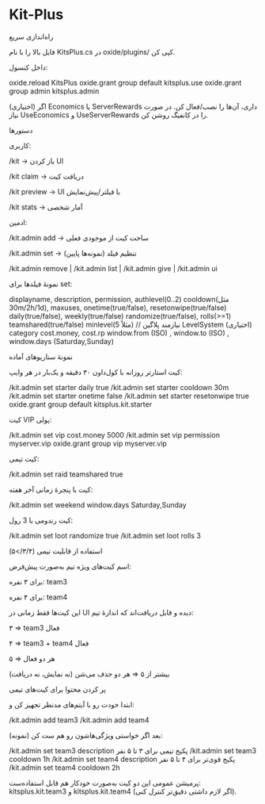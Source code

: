 # Kit-Plus
راه‌اندازی سریع

فایل بالا را با نام KitsPlus.cs در oxide/plugins/ کپی کن.

داخل کنسول:

oxide.reload KitsPlus
oxide.grant group default kitsplus.use
oxide.grant group admin kitsplus.admin


(اختیاری) اگر Economics یا ServerRewards داری، آن‌ها را نصب/فعال کن. در صورت نیاز UseEconomics و UseServerRewards را در کانفیگ روشن کن.

دستورها

کاربری:

/kit → باز کردن UI

/kit claim <name> → دریافت کیت

/kit preview <name> → UI با فیلتر/پیش‌نمایش

/kit stats → آمار شخصی

ادمین:

/kit.admin add <name> → ساخت کیت از موجودی فعلی

/kit.admin set <kit> <field> <value> → تنظیم فیلد (نمونه‌ها پایین)

/kit.admin remove <name> | /kit.admin list | /kit.admin give <player> <kit> | /kit.admin ui

نمونهٔ فیلدها برای set:

displayname, description, permission, authlevel(0..2)
cooldown(مثل 30m/2h/1d), maxuses, onetime(true/false), resetonwipe(true/false)
daily(true/false), weekly(true/false)
randomize(true/false), rolls(>=1)
teamshared(true/false)
minlevel(مثلاً 5)  // نیازمند پلاگین LevelSystem (اختیاری)
category
cost.money, cost.rp
window.from (ISO) , window.to (ISO) , window.days (Saturday,Sunday)

نمونهٔ سناریوهای آماده

کیت استارتر روزانه با کول‌داون ۳۰ دقیقه و یک‌بار در هر وایپ:

/kit.admin set starter daily true
/kit.admin set starter cooldown 30m
/kit.admin set starter onetime false
/kit.admin set starter resetonwipe true
oxide.grant group default kitsplus.kit.starter


کیت VIP پولی:

/kit.admin set vip cost.money 5000
/kit.admin set vip permission myserver.vip
oxide.grant group vip myserver.vip


کیت تیمی:

/kit.admin set raid teamshared true


کیت با پنجرهٔ زمانی آخر هفته:

/kit.admin set weekend window.days Saturday,Sunday


کیت رندومی با 3 رول:

/kit.admin set loot randomize true
/kit.admin set loot rolls 3

استفاده از قابلیت تیمی (۳/۴/>۵)

اسم کیت‌های ویژه تیم به‌صورت پیش‌فرض:

برای ۳ نفره: team3

برای ۴ نفره: team4

این کیت‌ها فقط زمانی در UI دیده و قابل دریافت‌اند که اندازهٔ تیم:

۳ ⇒ team3 فعال

۴ ⇒ team3 + team4 فعال

۵ ⇒ هر دو فعال

بیشتر از ۵ ⇒ هر دو حذف می‌شن (نه نمایش، نه دریافت)

پر کردن محتوا برای کیت‌های تیمی

ابتدا خودت رو با آیتم‌های مدنظر تجهیز کن و:

/kit.admin add team3
/kit.admin add team4


بعد اگر خواستی ویژگی‌هاشون رو هم ست کن (نمونه):

/kit.admin set team3 description پکیج تیمی برای ۳ تا ۵ نفر
/kit.admin set team3 cooldown 1h
/kit.admin set team4 description پکیج قوی‌تر برای ۴ تا ۵ نفر
/kit.admin set team4 cooldown 2h


پرمیشن عمومی این دو کیت به‌صورت خودکار هم قابل استفاده‌ست: kitsplus.kit.team3 و kitsplus.kit.team4 (اگر لازم داشتی دقیق‌تر کنترل کنی).
